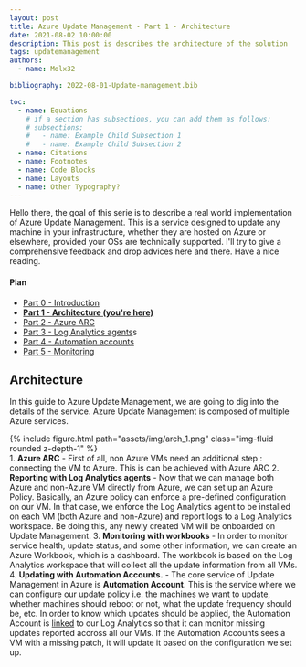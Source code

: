 ```yaml
---
layout: post
title: Azure Update Management - Part 1 - Architecture
date: 2021-08-02 10:00:00
description: This post is describes the architecture of the solution
tags: updatemanagement
authors:
  - name: Molx32

bibliography: 2022-08-01-Update-management.bib

toc:
  - name: Equations
    # if a section has subsections, you can add them as follows:
    # subsections:
    #   - name: Example Child Subsection 1
    #   - name: Example Child Subsection 2
  - name: Citations
  - name: Footnotes
  - name: Code Blocks
  - name: Layouts
  - name: Other Typography?
---
```

Hello there, the goal of this serie is to describe a real world implementation of Azure Update Management. This is a service designed to update any machine in your infrastructure, whether they are hosted on Azure or elsewhere, provided your OSs are technically supported. I'll try to give a comprehensive feedback and drop advices here and there. Have a nice reading.

#### Plan
- [Part 0 - Introduction](/blog/2021/Update-management-00/)
- <b>[Part 1 - Architecture (you're here)](/blog/2021/Update-management-01/)</b>
- [Part 2 - Azure ARC](/blog/2021/Update-management-02/)
- [Part 3 - Log Analytics agents](/blog/2021/Update-management-03/)s
- [Part 4 - Automation accounts](/blog/2021/Update-management-04/)
- [Part 5 - Monitoring](/blog/2021/Update-management-05/)

## Architecture
In this guide to Azure Update Management, we are going to dig into the details of the service. Azure Update Management is composed of multiple Azure services.
<div class="col-sm mt-3 mt-md-0">
  {% include figure.html path="assets/img/arch_1.png" class="img-fluid rounded z-depth-1" %}
</div>
1. <b>Azure ARC</b> - First of all, non Azure VMs need an additional step : connecting the VM to Azure. This is can be achieved with Azure ARC
2. <b>Reporting with Log Analytics agents</b> - Now that we can manage both Azure and non-Azure VM directly from Azure, we can set up an Azure Policy. Basically, an Azure policy can enforce a pre-defined configuration on our VM. In that case, we enforce the Log Analytics agent to be installed on each VM (both Azure and non-Azure) and report logs to a Log Analytics workspace. Be doing this, any newly created VM will be onboarded on Update Management.
3. <b>Monitoring with workbooks</b> - In order to monitor service health, update status, and some other information, we can create an Azure Workbook, which is a dashboard. The workbook is based on the Log Analytics workspace that will collect all the update information from all VMs.
4. <b>Updating with Automation Accounts.</b> - The core service of Update Management in Azure is <b>Automation Account</b>. This is the service where we can configure our update policy i.e. the machines we want to update, whether machines should reboot or not, what the update frequency should be, etc. In order to know which updates should be applied, the Automation Account is <u>linked</u> to our Log Analytics so that it can monitor missing updates reported accross all our VMs. If the Automation Accounts sees a VM with a missing patch, it will update it based on the configuration we set up.


